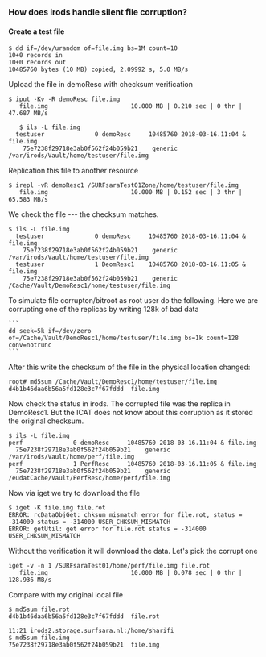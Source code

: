 <h3>How does irods handle silent file corruption?

<h4> Create a test file </h4>

```
$ dd if=/dev/urandom of=file.img bs=1M count=10
10+0 records in
10+0 records out
10485760 bytes (10 MB) copied, 2.09992 s, 5.0 MB/s
```

Upload the file in demoResc with checksum verification 
```
$ iput -Kv -R demoResc file.img
   file.img                       10.000 MB | 0.210 sec | 0 thr | 47.687 MB/s
   
   $ ils -L file.img
  testuser              0 demoResc     10485760 2018-03-16.11:04 & file.img
    75e7238f29718e3ab0f562f24b059b21    generic    /var/irods/Vault/home/testuser/file.img
```

Replication this file to another resource 

```
$ irepl -vR demoResc1 /SURFsaraTest01Zone/home/testuser/file.img
   file.img                       10.000 MB | 0.152 sec | 3 thr | 65.583 MB/s
 ```
  
We check the file --- the checksum matches. 
  
```  
$ ils -L file.img
  testuser              0 demoResc     10485760 2018-03-16.11:04 & file.img
    75e7238f29718e3ab0f562f24b059b21    generic    /var/irods/Vault/home/testuser/file.img
  testuser              1 DeomResc1    10485760 2018-03-16.11:05 & file.img
    75e7238f29718e3ab0f562f24b059b21    generic    /Cache/Vault/DemoResc1/home/testuser/file.img 
```
   
  To simulate file corrupton/bitroot as root user do the following. Here we are corrupting one of the replicas 
  by writing 128k of bad data 
  
    ```
    dd seek=5k if=/dev/zero of=/Cache/Vault/DemoResc1/home/testuser/file.img bs=1k count=128 conv=notrunc
    ```
    
  After this write the checksum of the file in the physical location changed: 
  
  ```
  root# md5sum /Cache/Vault/DemoResc1/home/testuser/file.img 
d4b1b46daa6b56a5fd128e3c7f67fddd  file.img
````
 Now check the status in irods. The corrupted file was the replica in DemoResc1. But the ICAT does not know about this 
 corruption as it stored the original checksum. 
 
  ```
  $ ils -L file.img
  perf              0 demoResc     10485760 2018-03-16.11:04 & file.img
    75e7238f29718e3ab0f562f24b059b21    generic    /var/irods/Vault/home/perf/file.img
  perf              1 PerfResc     10485760 2018-03-16.11:05 & file.img
    75e7238f29718e3ab0f562f24b059b21    generic    /eudatCache/Vault/PerfResc/home/perf/file.img
   ```
   
   Now via iget we try to download the file 
   
   ```
   $ iget -K file.img file.rot
ERROR: rcDataObjGet: chksum mismatch error for file.rot, status = -314000 status = -314000 USER_CHKSUM_MISMATCH
ERROR: getUtil: get error for file.rot status = -314000 USER_CHKSUM_MISMATCH
```

Without the verification it will download the data. Let's pick the corrupt one 
```
iget -v -n 1 /SURFsaraTest01/home/perf/file.img file.rot
   file.img                       10.000 MB | 0.078 sec | 0 thr | 128.936 MB/s
 ```
 
 Compare with my original local file 
 
 ```
$ md5sum file.rot 
d4b1b46daa6b56a5fd128e3c7f67fddd  file.rot

11:21 irods2.storage.surfsara.nl:/home/sharifi 
$ md5sum file.img 
75e7238f29718e3ab0f562f24b059b21  file.img
```
